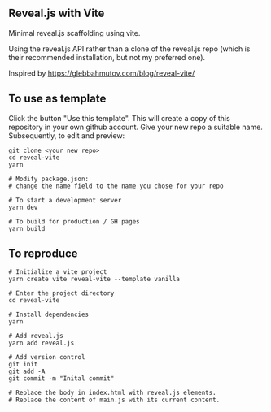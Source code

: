 ## Reveal.js with Vite

Minimal reveal.js scaffolding using vite.

Using the reveal.js API rather than a clone of the reveal.js repo (which is
their recommended installation, but not my preferred one).

Inspired by https://glebbahmutov.com/blog/reveal-vite/

## To use as template
Click the button "Use this template". This will create a copy of this repository
in your own github account. Give your new repo a suitable name. Subsequently,
to edit and preview:

```
git clone <your new repo>
cd reveal-vite
yarn

# Modify package.json:
# change the name field to the name you chose for your repo

# To start a development server
yarn dev

# To build for production / GH pages
yarn build
```


## To reproduce
```
# Initialize a vite project
yarn create vite reveal-vite --template vanilla

# Enter the project directory
cd reveal-vite

# Install dependencies
yarn

# Add reveal.js
yarn add reveal.js

# Add version control
git init
git add -A
git commit -m "Inital commit"

# Replace the body in index.html with reveal.js elements.
# Replace the content of main.js with its current content.
```
